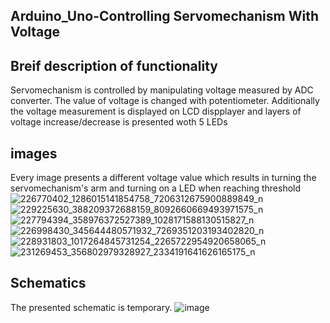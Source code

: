 ## Arduino_Uno-Controlling Servomechanism With Voltage

## Breif description of functionality
Servomechanism is controlled by manipulating voltage measured by ADC converter. The value of voltage is changed with potentiometer. Additionally the voltage measurement is displayed on LCD dispplayer and layers of voltage increase/decrease is presented woth 5 LEDs
## images
Every image presents a different voltage value which results in turning the servomechanism's arm and turning on a LED when reaching threshold
![226770402_1286015141854758_7206312675900889849_n](https://user-images.githubusercontent.com/62220648/128386696-81e3cbe5-4432-4a4e-a2f5-1899e87072f0.jpg)
![229225630_388209372688159_8092660669493971575_n](https://user-images.githubusercontent.com/62220648/128386709-e5cef936-3488-45f3-b4fb-58d974026c5d.jpg)
![227794394_358976372527389_1028171588130515827_n](https://user-images.githubusercontent.com/62220648/128386715-170319d8-ca26-43d2-8cea-c6de4f0380a1.jpg)
![226998430_345644480571932_7269351203193402820_n](https://user-images.githubusercontent.com/62220648/128386720-4f9bcfb9-310f-4e16-a84e-270c2b8cbf35.jpg)
![228931803_1017264845731254_2265722954920658065_n](https://user-images.githubusercontent.com/62220648/128386724-109c4b8d-6380-4599-b52d-51ad17b0a4db.jpg)
![231269453_356802979328927_2334191641626165175_n](https://user-images.githubusercontent.com/62220648/128386735-aef44cb0-3689-47af-82b8-5c80cc91b053.jpg)
## Schematics
The presented schematic is temporary.
![image](https://user-images.githubusercontent.com/62220648/128505446-f84e78d2-af41-43f8-8843-7014083ad334.png)
